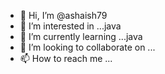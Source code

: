 - 👋 Hi, I’m @ashaish79
- 👀 I’m interested in ...java
- 🌱 I’m currently learning ...java
- 💞️ I’m looking to collaborate on ...
- 📫 How to reach me ...

<!---
ashaish79/ashaish79 is a ✨ special ✨ repository because its `README.md` (this file) appears on your GitHub profile.
You can click the Preview link to take a look at your changes.
--->
